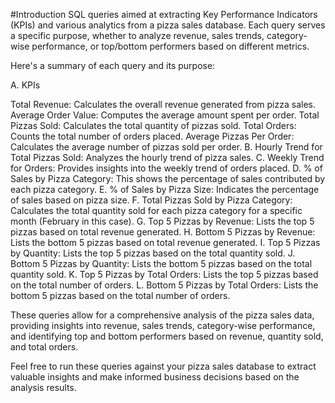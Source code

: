 #Introduction
SQL queries aimed at extracting Key Performance Indicators (KPIs) and various analytics from a pizza sales database. Each query serves a specific purpose, whether to analyze revenue, sales trends, category-wise performance, or top/bottom performers based on different metrics.
 
Here's a summary of each query and its purpose:

A. KPIs

Total Revenue: Calculates the overall revenue generated from pizza sales.
Average Order Value: Computes the average amount spent per order.
Total Pizzas Sold: Calculates the total quantity of pizzas sold.
Total Orders: Counts the total number of orders placed.
Average Pizzas Per Order: Calculates the average number of pizzas sold per order.
B. Hourly Trend for Total Pizzas Sold: Analyzes the hourly trend of pizza sales.
C. Weekly Trend for Orders: Provides insights into the weekly trend of orders placed.
D. % of Sales by Pizza Category: This shows the percentage of sales contributed by each pizza category.
E. % of Sales by Pizza Size: Indicates the percentage of sales based on pizza size.
F. Total Pizzas Sold by Pizza Category: Calculates the total quantity sold for each pizza category for a specific month (February in this case).
G. Top 5 Pizzas by Revenue: Lists the top 5 pizzas based on total revenue generated.
H. Bottom 5 Pizzas by Revenue: Lists the bottom 5 pizzas based on total revenue generated.
I. Top 5 Pizzas by Quantity: Lists the top 5 pizzas based on the total quantity sold.
J. Bottom 5 Pizzas by Quantity: Lists the bottom 5 pizzas based on the total quantity sold.
K. Top 5 Pizzas by Total Orders: Lists the top 5 pizzas based on the total number of orders.
L. Bottom 5 Pizzas by Total Orders: Lists the bottom 5 pizzas based on the total number of orders.

These queries allow for a comprehensive analysis of the pizza sales data, providing insights into revenue, sales trends, category-wise performance, and identifying top and bottom performers based on revenue, quantity sold, and total orders.

Feel free to run these queries against your pizza sales database to extract valuable insights and make informed business decisions based on the analysis results.

